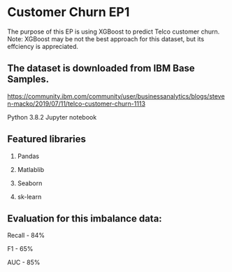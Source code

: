 # Customer Churn EP1 

The purpose of this EP is using XGBoost to predict Telco customer churn. Note: XGBoost may be not the best approach for this dataset, but its effciency is appreciated. 

## The dataset is downloaded from IBM Base Samples.
https://community.ibm.com/community/user/businessanalytics/blogs/steven-macko/2019/07/11/telco-customer-churn-1113

Python 3.8.2 
Jupyter notebook  

## Featured libraries

1. Pandas

2. Matlablib

3. Seaborn

4. sk-learn


## Evaluation for this imbalance data:

Recall - 84%

F1 - 65%

AUC - 85%